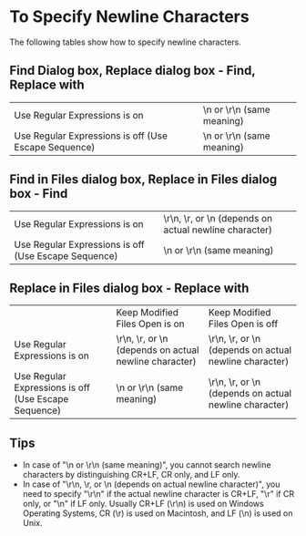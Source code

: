 # To Specify Newline Characters

The following tables show how to specify newline characters.

## Find Dialog box, Replace dialog box - Find, Replace with

|     |     |
| --- | --- |
| Use Regular Expressions is on | \\n or \\r\\n (same meaning) |
| Use Regular Expressions is off (Use Escape Sequence) | \\n or \\r\\n (same meaning) |

## Find in Files dialog box, Replace in Files dialog box - Find

|     |     |
| --- | --- |
| Use Regular Expressions is on | \\r\\n, \\r, or \\n (depends on actual newline character) |
| Use Regular Expressions is off (Use Escape Sequence) | \\n or \\r\\n (same meaning) |

## Replace in Files dialog box - Replace with

|     |     |     |
| --- | --- | --- |
|  | Keep Modified Files Open is on | Keep Modified Files Open is off |
| Use Regular Expressions is on | \\r\\n, \\r, or \\n (depends on actual newline character) | \\r\\n, \\r, or \\n (depends on actual newline character) |
| Use Regular Expressions is off (Use Escape Sequence) | \\n or \\r\\n (same meaning) | \\r\\n, \\r, or \\n (depends on actual newline character) |

## Tips

- In case of "\\n or \\r\\n (same meaning)", you cannot search newline characters by
distinguishing CR+LF, CR only, and LF only.
- In case of "\\r\\n, \\r, or \\n (depends on actual newline character)", you
need to specify "\\r\\n" if the actual newline character is CR+LF, "\\r" if CR only, or
"\\n" if LF only. Usually CR+LF (\\r\\n) is used on Windows Operating Systems,
CR (\\r) is used on Macintosh, and LF (\\n) is used on Unix.
